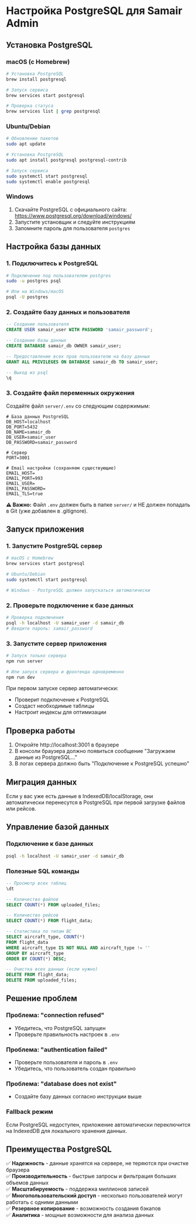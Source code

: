 # Настройка PostgreSQL для Samair Admin

## Установка PostgreSQL

### macOS (с Homebrew)
```bash
# Установка PostgreSQL
brew install postgresql

# Запуск сервиса
brew services start postgresql

# Проверка статуса
brew services list | grep postgresql
```

### Ubuntu/Debian
```bash
# Обновление пакетов
sudo apt update

# Установка PostgreSQL
sudo apt install postgresql postgresql-contrib

# Запуск сервиса
sudo systemctl start postgresql
sudo systemctl enable postgresql
```

### Windows
1. Скачайте PostgreSQL с официального сайта: https://www.postgresql.org/download/windows/
2. Запустите установщик и следуйте инструкциям
3. Запомните пароль для пользователя `postgres`

## Настройка базы данных

### 1. Подключитесь к PostgreSQL
```bash
# Подключение под пользователем postgres
sudo -u postgres psql

# Или на Windows/macOS
psql -U postgres
```

### 2. Создайте базу данных и пользователя
```sql
-- Создание пользователя
CREATE USER samair_user WITH PASSWORD 'samair_password';

-- Создание базы данных
CREATE DATABASE samair_db OWNER samair_user;

-- Предоставление всех прав пользователю на базу данных
GRANT ALL PRIVILEGES ON DATABASE samair_db TO samair_user;

-- Выход из psql
\q
```

### 3. Создайте файл переменных окружения

Создайте файл `server/.env` со следующим содержимым:

```env
# База данных PostgreSQL
DB_HOST=localhost
DB_PORT=5432
DB_NAME=samair_db
DB_USER=samair_user
DB_PASSWORD=samair_password

# Сервер
PORT=3001

# Email настройки (сохраняем существующие)
EMAIL_HOST=
EMAIL_PORT=993
EMAIL_USER=
EMAIL_PASSWORD=
EMAIL_TLS=true
```

**⚠️ Важно:** Файл `.env` должен быть в папке `server/` и НЕ должен попадать в Git (уже добавлен в .gitignore).

## Запуск приложения

### 1. Запустите PostgreSQL сервер
```bash
# macOS с Homebrew
brew services start postgresql

# Ubuntu/Debian
sudo systemctl start postgresql

# Windows - PostgreSQL должен запускаться автоматически
```

### 2. Проверьте подключение к базе данных
```bash
# Проверка подключения
psql -h localhost -U samair_user -d samair_db
# Введите пароль: samair_password
```

### 3. Запустите сервер приложения
```bash
# Запуск только сервера
npm run server

# Или запуск сервера и фронтенда одновременно
npm run dev
```

При первом запуске сервер автоматически:
- Проверит подключение к PostgreSQL
- Создаст необходимые таблицы
- Настроит индексы для оптимизации

## Проверка работы

1. Откройте http://localhost:3001 в браузере
2. В консоли браузера должно появиться сообщение "Загружаем данные из PostgreSQL..."
3. В логах сервера должно быть "Подключение к PostgreSQL успешно"

## Миграция данных

Если у вас уже есть данные в IndexedDB/localStorage, они автоматически перенесутся в PostgreSQL при первой загрузке файлов или рейсов.

## Управление базой данных

### Подключение к базе данных
```bash
psql -h localhost -U samair_user -d samair_db
```

### Полезные SQL команды
```sql
-- Просмотр всех таблиц
\dt

-- Количество файлов
SELECT COUNT(*) FROM uploaded_files;

-- Количество рейсов
SELECT COUNT(*) FROM flight_data;

-- Статистика по типам ВС
SELECT aircraft_type, COUNT(*) 
FROM flight_data 
WHERE aircraft_type IS NOT NULL AND aircraft_type != ''
GROUP BY aircraft_type 
ORDER BY COUNT(*) DESC;

-- Очистка всех данных (если нужно)
DELETE FROM flight_data;
DELETE FROM uploaded_files;
```

## Решение проблем

### Проблема: "connection refused"
- Убедитесь, что PostgreSQL запущен
- Проверьте правильность настроек в `.env`

### Проблема: "authentication failed"
- Проверьте пользователя и пароль в `.env`
- Убедитесь, что пользователь создан правильно

### Проблема: "database does not exist"
- Создайте базу данных согласно инструкции выше

### Fallback режим
Если PostgreSQL недоступен, приложение автоматически переключится на IndexedDB для локального хранения данных.

## Преимущества PostgreSQL

✅ **Надежность** - данные хранятся на сервере, не теряются при очистке браузера  
✅ **Производительность** - быстрые запросы и фильтрация больших объемов данных  
✅ **Масштабируемость** - поддержка миллионов записей  
✅ **Многопользовательский доступ** - несколько пользователей могут работать с одними данными  
✅ **Резервное копирование** - возможность создания бэкапов  
✅ **Аналитика** - мощные возможности для анализа данных 